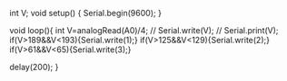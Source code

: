 int V;
void setup() {
  Serial.begin(9600);
}

void loop(){
  int V=analogRead(A0)/4;
//  Serial.write(V);
//  Serial.print(V);
   if(V>189&&V<193){Serial.write(1);}
  if(V>125&&V<129){Serial.write(2);}
  if(V>61&&V<65){Serial.write(3);}

  delay(200);
 }
